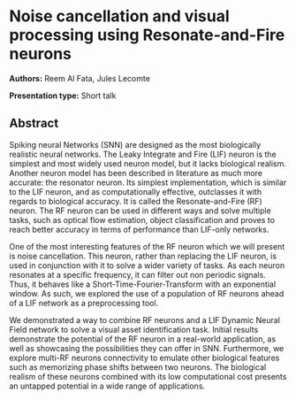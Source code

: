# Noise cancellation and visual processing using Resonate-and-Fire neurons

**Authors:** Reem Al Fata, Jules Lecomte

**Presentation type:** Short talk

## Abstract

Spiking neural Networks (SNN) are designed as the most biologically realistic neural networks. The Leaky Integrate and Fire (LIF) neuron is the simplest and most widely used neuron model, but it lacks biological realism. Another neuron model has been described in literature as much more accurate: the resonator neuron. Its simplest implementation, which is similar to the LIF neuron, and as computationally effective, outclasses it with regards to biological accuracy. It is called the Resonate-and-Fire (RF) neuron. The RF neuron can be used in different ways and solve multiple tasks, such as optical flow estimation, object classification and proves to reach better accuracy in terms of performance than LIF-only networks.  

One of the most interesting features of the RF neuron which we will present is noise cancellation. This neuron, rather than replacing the LIF neuron, is used in conjunction with it to solve a wider variety of tasks. As each neuron resonates at a specific frequency, it can filter out non periodic signals. Thus, it behaves like a Short-Time-Fourier-Transform with an exponential window. As such, we explored the use of a population of RF neurons ahead of a LIF network as a preprocessing tool. 

We demonstrated a way to combine RF neurons and a LIF Dynamic Neural Field network to solve a visual asset identification task. Initial results demonstrate the potential of the RF neuron in a real-world application, as well as showcasing the possibilities they can offer in SNN. Furthermore, we explore multi-RF neurons connectivity to emulate other biological features such as memorizing phase shifts between two neurons. The biological realism of these neurons combined with its low computational cost presents an untapped potential in a wide range of applications. 